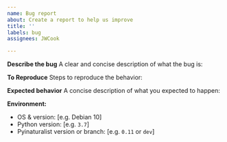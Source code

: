 ```yaml
---
name: Bug report
about: Create a report to help us improve
title: ''
labels: bug
assignees: JWCook

---
```


**Describe the bug**
A clear and concise description of what the bug is:

**To Reproduce**
Steps to reproduce the behavior:

**Expected behavior**
A concise description of what you expected to happen:

**Environment:**
 - OS & version: [e.g. Debian 10]
 - Python version: [e.g. `3.7`]
 - Pyinaturalist version or branch: [e.g. `0.11` or `dev`]
